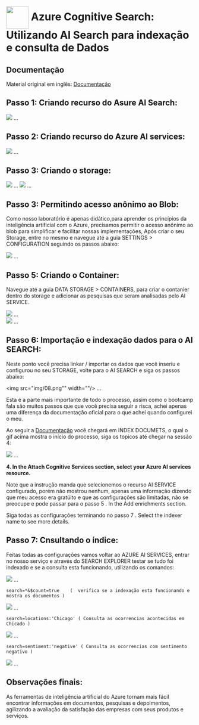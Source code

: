 <h1>
    <a href="https://www.dio.me/">
     <img align="center" width="60px" src="https://hermes.dio.me/lab_projects/badges/619af8f8-d138-4e40-9d48-fec7b318e44d.png"></a>
    <span> 
Azure Cognitive Search: Utilizando AI Search para indexação e consulta de Dados</span>
</h1>

## Documentação
Material original em inglês:
[Documentação](https://microsoftlearning.github.io/mslearn-ai-fundamentals/Instructions/Labs/11-ai-search.html)

## Passo 1: Criando recurso do Asure AI Search:     

<img src="img/01.png" width=""/> ...  

## Passo 2: Criando recurso do Azure AI services:      

<img src="img/02.png" width=""/> ... 

## Passo 3: Criando o storage:      

<img src="img/03.png" width=""/> ... 
<img src="img/04.png" width=""/> ... 

## Passo 3: Permitindo acesso anônimo ao Blob:      

Como nosso laboratório é apenas didático,para aprender os princípios da inteligência artificial com o Azure, precisamos permitir o acesso anônimo ao blob para simplificar e facilitar nossas implementações, Após criar o seu Storage, entre no mesmo e navegue até a guia SETTINGS > CONFIGURATION seguindo os passos abaixo:

<img src="img/05.png" width=""/> ... 


## Passo 5: Criando o Container:      

Navegue até a guia DATA STORAGE > CONTAINERS, para criar o contanier dentro do storage e adicionar as pesquisas que seram analisadas pelo AI SERVICE.

<img src="img/06.png" width=""/> ...   
<img src="img/07.png" width=""/> ...  

## Passo 6: Importação e indexação dados para o AI SEARCH:      

Neste ponto você precisa linkar / importar os dados que você inseriu e configurou no seu STORAGE, volte para o AI SEARCH e siga os passos abaixo:

<img src="img/08.png"" width=""/> ... 

Esta é a parte mais importante de todo o processo, assim como o bootcamp fala são muitos passos que que você precisa seguir a risca, achei apenas uma diferença da documentação oficial para o que achei quando configurei o meu.

Ao seguir a [Documentação](https://microsoftlearning.github.io/mslearn-ai-fundamentals/Instructions/Labs/11-ai-search.html) você chegará em INDEX DOCUMETS, o qual o gif acima mostra o início do processo, siga os topicos até chegar na sessão 4:

<img src="img/09.png" width=""/> ... 

**4. In the Attach Cognitive Services section, select your Azure AI services resource.**

Note que a instrução manda que selecionemos o recurso AI SERVICE configurado, porém não mostrou nenhum, apenas uma informação dizendo que meu acesso era gratúito e que as configurações são limitadas, não se preocupe e pode passar para o passo 5 . In the Add enrichments section.

Siga todas as configurações terminando no passo 7 . Select the indexer name to see more details.

## Passo 7: Cnsultando o índice:      

Feitas todas as configurações vamos voltar ao AZURE AI SERVICES, entrar no nosso serviço e através do SEARCH EXPLORER testar se tudo foi indexado e se a consulta esta funcionando, utilizando os comandos:

<img src="img/10.png" width=""/> ... 

```
search=*&$count=true    (  verifica se a indexação esta funcionando e mostra os documentos )
```
<img src="img/11.png" width=""/> ... 

```
search=locations:'Chicago' ( Consulta as ocorrencias acontecidas em Chicado )
```
<img src="img/12.png" width=""/> ... 

```
search=sentiment:'negative' ( Consulta as ocorrencias com sentimento negativo )
```
<img src="img/13.png" width=""/> ... 


## Observações finais:      

As ferramentas de inteligência artificial do Azure tornam mais fácil encontrar informações em documentos, pesquisas e depoimentos, agilizando a avaliação da satisfação das empresas com seus produtos e serviços.
